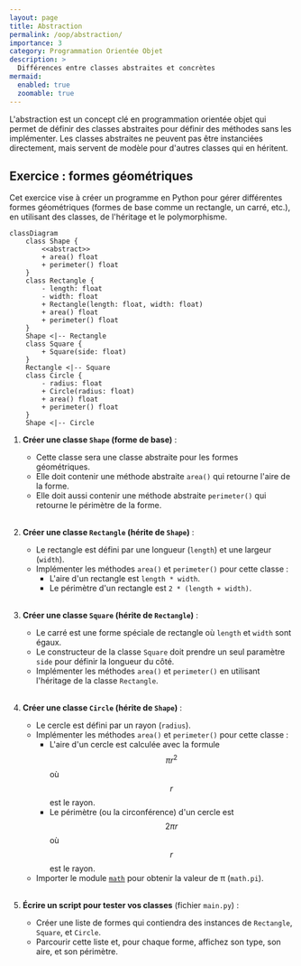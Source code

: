 ```yaml
---
layout: page
title: Abstraction
permalink: /oop/abstraction/
importance: 3
category: Programmation Orientée Objet
description: >
  Différences entre classes abstraites et concrètes
mermaid:
  enabled: true
  zoomable: true
---
```


L'abstraction est un concept clé en programmation orientée objet qui permet de définir des classes abstraites pour définir des méthodes sans les implémenter. Les classes abstraites ne peuvent pas être instanciées directement, mais servent de modèle pour d'autres classes qui en héritent.

## Exercice : formes géométriques

Cet exercice vise à créer un programme en Python pour gérer différentes formes géométriques (formes de base comme un rectangle, un carré, etc.), en utilisant des classes, de l'héritage et le polymorphisme.

```mermaid
classDiagram
    class Shape {
        <<abstract>>
        + area() float
        + perimeter() float
    }
    class Rectangle {
        - length: float
        - width: float
        + Rectangle(length: float, width: float)
        + area() float
        + perimeter() float
    }
    Shape <|-- Rectangle
    class Square {
        + Square(side: float)
    }
    Rectangle <|-- Square
    class Circle {
        - radius: float
        + Circle(radius: float)
        + area() float
        + perimeter() float
    }
    Shape <|-- Circle
```

1. **Créer une classe `Shape` (forme de base)** :

   - Cette classe sera une classe abstraite pour les formes géométriques.
   - Elle doit contenir une méthode abstraite `area()` qui retourne l'aire de la forme.
   - Elle doit aussi contenir une méthode abstraite `perimeter()` qui retourne le périmètre de la forme.
     <br/><br/>

2. **Créer une classe `Rectangle` (hérite de `Shape`)** :

   - Le rectangle est défini par une longueur (`length`) et une largeur (`width`).
   - Implémenter les méthodes `area()` et `perimeter()` pour cette classe :
     * L'aire d'un rectangle est `length * width`.
     * Le périmètre d'un rectangle est `2 * (length + width)`.
       <br/><br/>

3. **Créer une classe `Square` (hérite de `Rectangle`)** :

   - Le carré est une forme spéciale de rectangle où `length` et `width` sont égaux.
   - Le constructeur de la classe `Square` doit prendre un seul paramètre `side` pour définir la longueur du côté.
   - Implémenter les méthodes `area()` et `perimeter()` en utilisant l'héritage de la classe `Rectangle`.
     <br/><br/>

4. **Créer une classe `Circle` (hérite de `Shape`)** :

   - Le cercle est défini par un rayon (`radius`).
   - Implémenter les méthodes `area()` et `perimeter()` pour cette classe :
     * L'aire d'un cercle est calculée avec la formule $$\pi r^2$$ où $$r$$ est le rayon.
     * Le périmètre (ou la circonférence) d'un cercle est $$2\pi r$$ où $$r$$ est le rayon.
   - Importer le module [`math`](https://docs.python.org/3/library/math.html) pour obtenir la valeur de π (`math.pi`).
     <br/><br/>

5. **Écrire un script pour tester vos classes** (fichier `main.py`) :
   - Créer une liste de formes qui contiendra des instances de `Rectangle`, `Square`, et `Circle`.
   - Parcourir cette liste et, pour chaque forme, affichez son type, son aire, et son périmètre.
